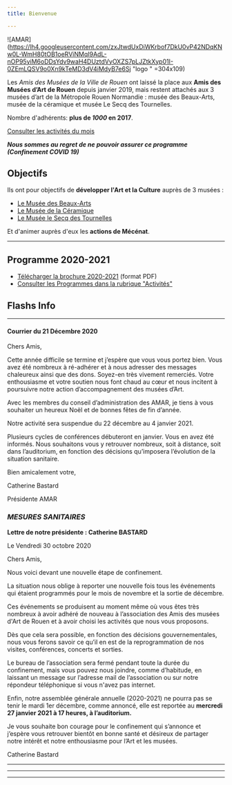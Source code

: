 ```yaml
---
title: Bienvenue

---
```


![AMAR](https://lh4.googleusercontent.com/zxJtwdUxDiWKrbof7DkU0vP42NDqKNw0L-WmH80tOB1oeRViNMqI9AdL-nOP95yiM6oDDsYdv9waH4DUztdVyOXZS7pLJZtkXyp01I-0ZEmLQSV9o0Xn9kTeMD3dV4iMdyB7e6Sj "logo " =304x109)  

Les _Amis des Musées de la Ville de Rouen_ ont laissé la place aux **Amis des Musées d’Art de Rouen** depuis janvier 2019, mais restent attachés aux 3 musées d’art de la Métropole Rouen Normandie : musée des Beaux-Arts, musée de la céramique et musée Le Secq des Tournelles.

Nombre d'adhérents: **plus de _1000_ en 2017**.

[Consulter les activités du mois](/pages/activites-du-mois.html)

**_Nous sommes au regret de ne pouvoir assurer ce programme (Confinement COVID 19)_**

## Objectifs

Ils ont pour objectifs de **développer l'Art et la Culture** auprès de 3 musées :

* [Le Musée des Beaux-Arts](http://mbarouen.fr/fr)
* [Le Musée de la Céramique](http://museedelaceramique.fr/fr)
* [Le Musée le Secq des Tournelles](http://museelesecqdestournelles.fr/fr)

Et d'animer auprès d'eux les **actions de Mécénat**.

***

## Programme 2020-2021

* [Télécharger la brochure 2020-2021](/fichiers/plaquette-2020-2021.pdf) (format PDF)
* [Consulter les Programmes dans la rubrique "Activités"](/pages/activites.html)

## **Flashs Info**

***

#### Courrier du 21 Décembre 2020

Chers Amis,

Cette année difficile se termine et j’espère que vous vous portez bien. Vous avez été nombreux à ré-adhérer et à nous adresser des messages chaleureux ainsi que des dons. Soyez-en très vivement remerciés. Votre enthousiasme et votre soutien nous font chaud au cœur et nous incitent à poursuivre notre action d’accompagnement des musées d’Art.

Avec les membres du conseil d’administration des AMAR, je tiens à vous souhaiter un heureux Noël et de bonnes fêtes de fin d’année.

Notre activité sera suspendue du 22 décembre au 4 janvier 2021.

Plusieurs cycles de conférences débuteront en janvier. Vous en avez été informés. Nous souhaitons vous y retrouver nombreux, soit à distance, soit dans l’auditorium, en fonction des décisions qu’imposera l’évolution de la situation sanitaire.

Bien amicalement votre,

Catherine Bastard

Présidente AMAR

### _MESURES SANITAIRES_

**Lettre de notre présidente : Catherine BASTARD**

Le Vendredi 30 octobre 2020

Chers Amis,

Nous voici devant une nouvelle étape de confinement.

La situation nous oblige à reporter une nouvelle fois tous les événements qui étaient programmés pour le mois de novembre et la sortie de décembre.

Ces événements se produisent au moment même où vous êtes très nombreux à avoir adhéré de nouveau à l’association des Amis des musées d'Art de Rouen et à avoir choisi les activités que nous vous proposons.

Dès que cela sera possible, en fonction des décisions gouvernementales, nous vous ferons savoir ce qu’il en est de la reprogrammation de nos visites, conférences, concerts et sorties.

Le bureau de l’association sera fermé pendant toute la durée du confinement, mais vous pouvez nous joindre, comme d’habitude, en laissant un message sur l’adresse mail de l’association ou sur notre répondeur téléphonique si vous n'avez pas internet.

Enfin, notre assemblée générale annuelle (2020-2021) ne pourra pas se tenir le mardi 1er décembre, comme annoncé, elle est reportée au **mercredi 27 janvier 2021 à 17 heures, à l’auditorium.**

Je vous souhaite bon courage pour le confinement qui s’annonce et j’espère vous retrouver bientôt en bonne santé et désireux de partager notre intérêt et notre enthousiasme pour l’Art et les musées.

Catherine Bastard

***

***

***